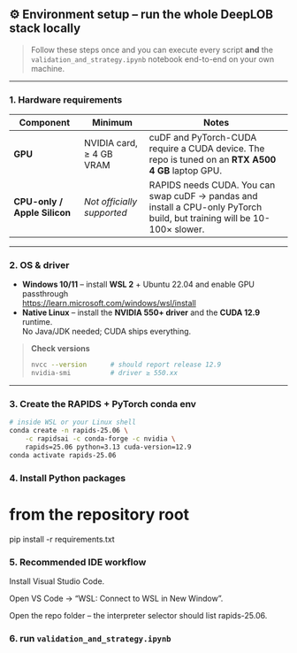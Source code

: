 ## ⚙️ Environment setup – run the whole DeepLOB stack locally

> Follow these steps once and you can execute every script **and** the  
> `validation_and_strategy.ipynb` notebook end-to-end on your own machine.

---

### 1. Hardware requirements

| Component | Minimum | Notes |
|-----------|---------|-------|
| **GPU** | NVIDIA card, ≥ 4 GB VRAM | cuDF and PyTorch-CUDA require a CUDA device. The repo is tuned on an **RTX A500 4 GB** laptop GPU. |
| **CPU-only / Apple Silicon** | *Not officially supported* | RAPIDS needs CUDA. You can swap cuDF → pandas and install a CPU-only PyTorch build, but training will be 10-100× slower. |

---

### 2. OS & driver

* **Windows 10/11** – install **WSL 2** + Ubuntu 22.04 and enable GPU passthrough  
  <https://learn.microsoft.com/windows/wsl/install>
* **Native Linux** – install the **NVIDIA 550+ driver** and the **CUDA 12.9** runtime.  
  No Java/JDK needed; CUDA ships everything.

> **Check versions**  
> ```bash
> nvcc --version      # should report release 12.9
> nvidia-smi          # driver ≥ 550.xx
> ```

---

### 3. Create the RAPIDS + PyTorch conda env

```bash
# inside WSL or your Linux shell
conda create -n rapids-25.06 \
    -c rapidsai -c conda-forge -c nvidia \
    rapids=25.06 python=3.13 cuda-version=12.9
conda activate rapids-25.06
```

### 4. Install Python packages

# from the repository root
pip install -r requirements.txt

### 5. Recommended IDE workflow

Install Visual Studio Code.

Open VS Code → “WSL: Connect to WSL in New Window”.

Open the repo folder – the interpreter selector should list rapids-25.06.

### 6. run `validation_and_strategy.ipynb`